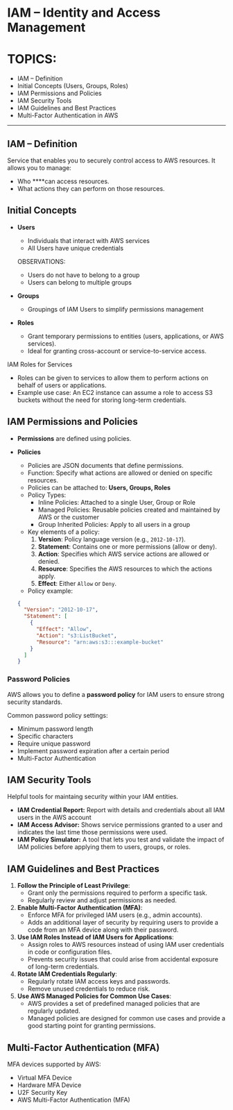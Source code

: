 # IAM – Identity and Access Management

# TOPICS:

- IAM – Definition
- Initial Concepts (Users, Groups, Roles)
- IAM Permissions and Policies
- IAM Security Tools
- IAM Guidelines and Best Practices
- Multi-Factor Authentication in AWS

---

## IAM – Definition

Service that enables you to securely control access to AWS resources. It allows you to manage:

- Who ****can access resources.
- What actions they can perform on those resources.

## Initial Concepts

- **Users**
    - Individuals that interact with AWS services
    - All Users have unique credentials
    
    OBSERVATIONS:
    
    - Users do not have to belong to a group
    - Users can belong to multiple groups
    
- **Groups**
    - Groupings of IAM Users to simplify permissions management
    
- **Roles**
    - Grant temporary permissions to entities (users, applications, or AWS services).
    - Ideal for granting cross-account or service-to-service access.

IAM Roles for Services

- Roles can be given to services to allow them to perform actions on behalf of users or applications.
- Example use case: An EC2 instance can assume a role to access S3 buckets without the need for storing long-term credentials.

## IAM Permissions and Policies

- **Permissions** are defined using policies.
- **Policies**
    - Policies are JSON documents that define permissions.
    - Function: Specify what actions are allowed or denied on specific resources.
    - Policies can be attached to: **Users, Groups, Roles**
    - Policy Types:
        - Inline Policies: Attached to a single User, Group or Role
        - Managed Policies: Reusable policies created and maintained by AWS or the customer
        - Group Inherited Policies: Apply to all users in a group
    - Key elements of a policy:
        1. **Version**: Policy language version (e.g., `2012-10-17`).
        2. **Statement**: Contains one or more permissions (allow or deny).
        3. **Action**: Specifies which AWS service actions are allowed or denied.
        4. **Resource**: Specifies the AWS resources to which the actions apply.
        5. **Effect**: Either `Allow` or `Deny`.
    - Policy example:
    
    ```json
    {
      "Version": "2012-10-17",
      "Statement": [
        {
          "Effect": "Allow",
          "Action": "s3:ListBucket",
          "Resource": "arn:aws:s3:::example-bucket"
        }
      ]
    }
    ```
    

### Password Policies

AWS allows you to define a **password policy** for IAM users to ensure strong security standards.

Common password policy settings:

- Minimum password length
- Specific characters
- Require unique password
- Implement password expiration after a certain period
- Multi-Factor Authentication

## IAM Security Tools

Helpful tools for maintaing security within your IAM entities.

- **IAM Credential Report:** Report with details and credentials about all IAM users in the AWS account
- **IAM Access Advisor:** Shows service permissions granted to a user and indicates the last time those permissions were used.
- **IAM Policy Simulator:** A tool that lets you test and validate the impact of IAM policies before applying them to users, groups, or roles.

## IAM Guidelines and Best Practices

1. **Follow the Principle of Least Privilege**:
    - Grant only the permissions required to perform a specific task.
    - Regularly review and adjust permissions as needed.
2. **Enable Multi-Factor Authentication (MFA)**:
    - Enforce MFA for privileged IAM users (e.g., admin accounts).
    - Adds an additional layer of security by requiring users to provide a code from an MFA device along with their password.
3. **Use IAM Roles Instead of IAM Users for Applications**:
    - Assign roles to AWS resources instead of using IAM user credentials in code or configuration files.
    - Prevents security issues that could arise from accidental exposure of long-term credentials.
4. **Rotate IAM Credentials Regularly**:
    - Regularly rotate IAM access keys and passwords.
    - Remove unused credentials to reduce risk.
5. **Use AWS Managed Policies for Common Use Cases**:
    - AWS provides a set of predefined managed policies that are regularly updated.
    - Managed policies are designed for common use cases and provide a good starting point for granting permissions.

## **Multi-Factor Authentication (MFA)**

MFA devices supported by AWS:

- Virtual MFA Device
- Hardware MFA Device
- U2F Security Key
- AWS Multi-Factor Authentication (MFA)